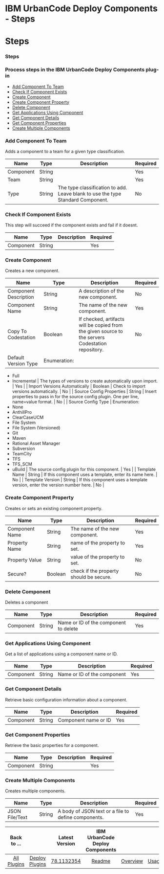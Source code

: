 
IBM UrbanCode Deploy Components - Steps
=======================================

# Steps


### Steps




### Process steps in the IBM UrbanCode Deploy Components plug-in

* [Add Component To Team](#add_component_to_team)
* [Check If Component Exists](#check_if_component_exists)
* [Create Component](#create_component)
* [Create Component Property](#create_component_property)
* [Delete Component](#delete_component)
* [Get Applications Using Component](#get_applications_using_component)
* [Get Component Details](#get_component_details)
* [Get Component Properties](#get_component_properties)
* [Create Multiple Components](#create_multiple_comp)


### Add Component To Team

Adds a component to a team for a given type classification.


| Name | Type | Description | Required |
| --- | --- | --- | --- |
| Component | String |  | Yes |
| Team | String |  | Yes |
| Type | String | The type classification to add. Leave blank to use the type Standard Component. | No |

### Check If Component Exists

This step will succeed if the component exists and fail if it doesnt.


| Name | Type | Description | Required |
| --- | --- | --- | --- |
| Component | String |  | Yes |

### Create Component

Creates a new component.


| Name | Type | Description | Required |
| --- | --- | --- | --- |
| Component Description | String | A description of the new component. | No |
| Component Name | String | The name of the new component. | Yes |
| Copy To Codestation | Boolean | If checked, artifacts will be copied from the given source to the servers Codestation repository. | No |
| Default Version Type | Enumeration:
* Full
* Incremental
| The types of versions to create automatically upon import. | Yes |
| Import Versions Automatically | Boolean | Check to import versions automatically. | No |
| Source Config Properties | String | Insert properties to pass in for the source config plugin. One per line, name=value format. | No |
| Source Config Type | Enumeration:
* None
* AnthillPro
* ClearCaseUCM
* File System
* File System (Versioned)
* Git
* Maven
* Rational Asset Manager
* Subversion
* TeamCity
* TFS
* TFS\_SCM
* uBuild
| The source config plugin for this component. | Yes |
| Template Name | String | If this component uses a template, enter its name here. | No |
| Template Version | String | If this component uses a template version, enter the version number here. | No |

### Create Component Property

Creates or sets an existing component property.


| Name | Type | Description | Required |
| --- | --- | --- | --- |
| Component Name | String | The name of the new component. | Yes |
| Property Name | String | name of the property to set. | Yes |
| Property Value | String | value of the property to set. | No |
| Secure? | Boolean | check if the property should be secure. | No |

### Delete Component

Deletes a component


| Name | Type | Description | Required |
| --- | --- | --- | --- |
| Component | String | Name or ID of the component to delete | Yes |

### Get Applications Using Component

Get a list of applications using a component name or ID.


| Name | Type | Description | Required |
| --- | --- | --- | --- |
| Component | String | Name or ID of the component | Yes |

### Get Component Details

Retrieve basic configuration information about a component.


| Name | Type | Description | Required |
| --- | --- | --- | --- |
| Component | String | Component name or ID | Yes |

### Get Component Properties

Retrieve the basic properties for a component.


| Name | Type | Description | Required |
| --- | --- | --- | --- |
| Component | String |  | Yes |

### Create Multiple Components

Creates multiple components.


| Name | Type | Description | Required |
| --- | --- | --- | --- |
| JSON File/Text | String | A body of JSON text or a file to define components. | Yes |



|Back to ...||Latest Version|IBM UrbanCode Deploy Components ||||
| :---: | :---: | :---: | :---: | :---: | :---: | :---: |
|[All Plugins](../../index.md)|[Deploy Plugins](../README.md)|[78.1132354](https://raw.githubusercontent.com/UrbanCode/IBM-UCD-PLUGINS/main/files/uDeploy-Component/ucd-uDeploy-Component-78.1132354.zip)|[Readme](README.md)|[Overview](overview.md)|[Usage](usage.md)|[Downloads](downloads.md)|
